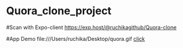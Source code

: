 # Quora_clone_project

#Scan with Expo-client
https://exp.host/@ruchikagithub/Quora-clone

#App Demo
file:///Users/ruchika/Desktop/quora.gif
<a href="https://docs.google.com/presentation/d/1GxaZ8YG9zIqc6ukjVqyMTWyVnSHgkoRzHPuwXVJLYS8/edit#slide=id.g2d18fe6b90_0_126">click</a>
